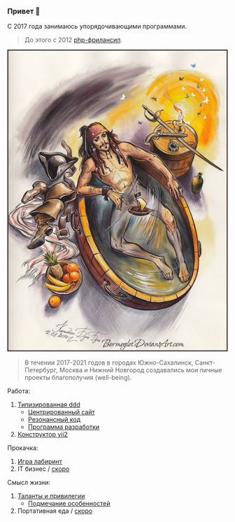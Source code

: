 ### Привет 👋

С 2017 года занимаюсь упорядочивающими программами. 

> До этого с 2012 <a href="https://www.fl.ru/users/botogame/">php-фрилансил</a>.

![](./caribe.jpg)

> В течении 2017-2021 годов в городах Южно-Сахалинск, Санкт-Петербург, Москва и Нижний Новгород создавались мои личные проекты благополучия (well-being).

Работа:
1. <a href="https://github.com/dominic-of-russia/code.well-being">Типизированная ddd</a>
   - <a href="https://github.com/dominic-of-russia/code.well-being/blob/main/Прототипы/Центрированный%20сайт">Центрированный сайт</a>
   - <a href="https://github.com/dominic-of-russia/code.well-being/blob/main/Прототипы/Резонансный%20код">Резонансный код</a>
   - <a href="https://github.com/dominic-of-russia/code.well-being/blob/main/Прототипы/Внешний%20вид%20программы">Программа разработки</a>
2. <a href="https://github.com/dominic-of-russia/yii2.well-being">Конструктор yii2</a>

Прокачка:
1. <a href="https://github.com/dominic-of-russia/game.well-being">Игра лабиринт</a>
2. IT бизнес / <a href="https://github.com/dominic-of-russia/investing.well-being/">скоро</a>

Смысл жизни:
1. <a href="https://github.com/dominic-of-russia/cradle.well-being">Таланты и привилегии</a>
   - <a href="https://github.com/dominic-of-russia/cradle.well-being/blob/main/Размышления">Подмечание особенностей</a>
2. Портативная еда / <a href="https://github.com/dominic-of-russia/requirement.well-being">скоро</a>
